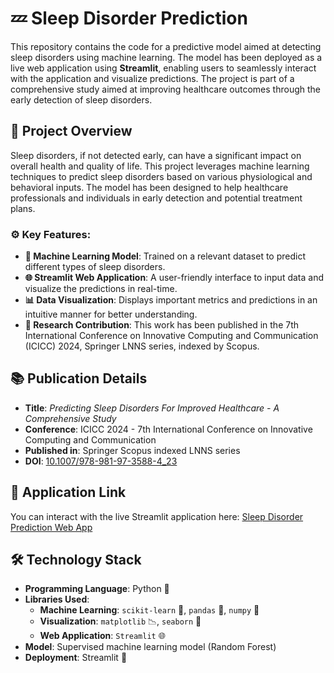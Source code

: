 # 💤 Sleep Disorder Prediction

This repository contains the code for a predictive model aimed at detecting sleep disorders using machine learning. The model has been deployed as a live web application using **Streamlit**, enabling users to seamlessly interact with the application and visualize predictions. The project is part of a comprehensive study aimed at improving healthcare outcomes through the early detection of sleep disorders.

## 📝 Project Overview

Sleep disorders, if not detected early, can have a significant impact on overall health and quality of life. This project leverages machine learning techniques to predict sleep disorders based on various physiological and behavioral inputs. The model has been designed to help healthcare professionals and individuals in early detection and potential treatment plans.

### ⚙️ Key Features:
- **🧠 Machine Learning Model**: Trained on a relevant dataset to predict different types of sleep disorders.
- **🌐 Streamlit Web Application**: A user-friendly interface to input data and visualize the predictions in real-time.
- **📊 Data Visualization**: Displays important metrics and predictions in an intuitive manner for better understanding.
- **📖 Research Contribution**: This work has been published in the 7th International Conference on Innovative Computing and Communication (ICICC) 2024, Springer LNNS series, indexed by Scopus.

## 📚 Publication Details

- **Title**: *Predicting Sleep Disorders For Improved Healthcare - A Comprehensive Study*
- **Conference**: ICICC 2024 - 7th International Conference on Innovative Computing and Communication
- **Published in**: Springer Scopus indexed LNNS series
- **DOI**: [10.1007/978-981-97-3588-4_23](https://doi.org/10.1007/978-981-97-3588-4_23)

## 🚀 Application Link

You can interact with the live Streamlit application here: [Sleep Disorder Prediction Web App](https://sleepdisorderprediction-saketh07.streamlit.app/)

## 🛠️ Technology Stack

- **Programming Language**: Python 🐍
- **Libraries Used**:
  - **Machine Learning**: `scikit-learn` 🤖, `pandas` 🐼, `numpy` 🔢
  - **Visualization**: `matplotlib` 📉, `seaborn` 🌊
  - **Web Application**: `Streamlit` 🌐
- **Model**: Supervised machine learning model (Random Forest)
- **Deployment**: Streamlit 🚀

